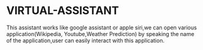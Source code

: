 # VIRTUAL-ASSISTANT
This assistant works like google assistant or apple siri,we can open various application(Wikipedia, Youtube,Weather Prediction) by speaking the name of the application,user can easily interact with this application.
